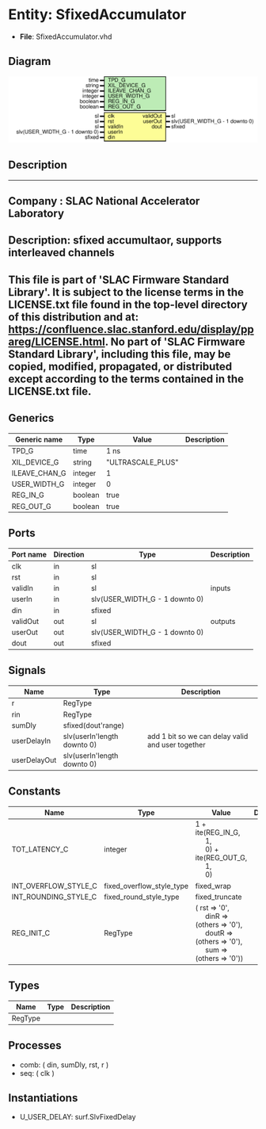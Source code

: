 # Entity: SfixedAccumulator

- **File**: SfixedAccumulator.vhd
## Diagram

![Diagram](SfixedAccumulator.svg "Diagram")
## Description

-----------------------------------------------------------------------------
 Company    : SLAC National Accelerator Laboratory
-----------------------------------------------------------------------------
 Description: sfixed accumultaor, supports interleaved channels
-----------------------------------------------------------------------------
 This file is part of 'SLAC Firmware Standard Library'.
 It is subject to the license terms in the LICENSE.txt file found in the
 top-level directory of this distribution and at:
    https://confluence.slac.stanford.edu/display/ppareg/LICENSE.html.
 No part of 'SLAC Firmware Standard Library', including this file,
 may be copied, modified, propagated, or distributed except according to
 the terms contained in the LICENSE.txt file.
-----------------------------------------------------------------------------
## Generics

| Generic name  | Type    | Value             | Description |
| ------------- | ------- | ----------------- | ----------- |
| TPD_G         | time    | 1 ns              |             |
| XIL_DEVICE_G  | string  | "ULTRASCALE_PLUS" |             |
| ILEAVE_CHAN_G | integer | 1                 |             |
| USER_WIDTH_G  | integer | 0                 |             |
| REG_IN_G      | boolean | true              |             |
| REG_OUT_G     | boolean | true              |             |
## Ports

| Port name | Direction | Type                           | Description |
| --------- | --------- | ------------------------------ | ----------- |
| clk       | in        | sl                             |             |
| rst       | in        | sl                             |             |
| validIn   | in        | sl                             | inputs      |
| userIn    | in        | slv(USER_WIDTH_G - 1 downto 0) |             |
| din       | in        | sfixed                         |             |
| validOut  | out       | sl                             | outputs     |
| userOut   | out       | slv(USER_WIDTH_G - 1 downto 0) |             |
| dout      | out       | sfixed                         |             |
## Signals

| Name         | Type                        | Description                                         |
| ------------ | --------------------------- | --------------------------------------------------- |
| r            | RegType                     |                                                     |
| rin          | RegType                     |                                                     |
| sumDly       | sfixed(dout'range)          |                                                     |
| userDelayIn  | slv(userIn'length downto 0) |  add 1 bit so we can delay valid and user together  |
| userDelayOut | slv(userIn'length downto 0) |                                                     |
## Constants

| Name                 | Type                      | Value                                                                                                                                                                                                                                      | Description |
| -------------------- | ------------------------- | ------------------------------------------------------------------------------------------------------------------------------------------------------------------------------------------------------------------------------------------ | ----------- |
| TOT_LATENCY_C        | integer                   |  1 + ite(REG_IN_G,<br><span style="padding-left:20px"> 1,<br><span style="padding-left:20px"> 0) + ite(REG_OUT_G,<br><span style="padding-left:20px"> 1,<br><span style="padding-left:20px"> 0)                                            |             |
| INT_OVERFLOW_STYLE_C | fixed_overflow_style_type |  fixed_wrap                                                                                                                                                                                                                                |             |
| INT_ROUNDING_STYLE_C | fixed_round_style_type    |  fixed_truncate                                                                                                                                                                                                                            |             |
| REG_INIT_C           | RegType                   |  (       rst     => '0',<br><span style="padding-left:20px">       dinR    => (others => '0'),<br><span style="padding-left:20px">       doutR   => (others => '0'),<br><span style="padding-left:20px">       sum     => (others => '0')) |             |
## Types

| Name    | Type | Description |
| ------- | ---- | ----------- |
| RegType |      |             |
## Processes
- comb: ( din, sumDly, rst, r )
- seq: ( clk )
## Instantiations

- U_USER_DELAY: surf.SlvFixedDelay
